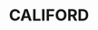 ---
title: "CALIFORD"
url: /karachi/califord-w2pr-227-block-c-north-nazimabad-town/
shop: clothes
---
